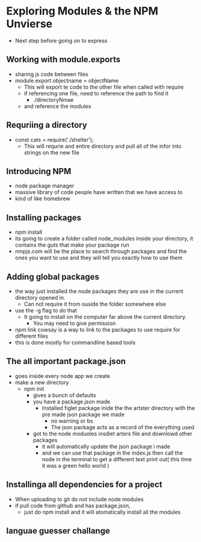 # Exploring Modules & the NPM Unvierse 
- Next step before going on to express 
## Working with module.exports 
- sharing js code between files 
- module.export.objectname = objectName 
  - This will export te code to the other file when called with require 
  - if referencing one file, need to reference the path to find it 
    - ./directoryNmae 
  - and reference the modules 
## Requriing a directory 
- const cats = require('./shelter'); 
  - This will requrie and entire directory and pull all of the infor into strings on the new file 
## Introducing NPM 
- node package manager 
- massive library of code people have written that we have access to 
- kind of like homebrew 
## Installing packages 
- npm install 
- its going to create a folder called node_modules inside your directory, it contains the guts that make your package run 
- nmpjs.com will be the place to search through packages and find the ones you want to use and they will tell you exactly how to use them 
## Adding global packages 
- the way just installed the node packages they are use in the current directory opened in. 
  - Can not require it from ouside the folder somewhere else 
- use the -g flag to do that 
  - It going to install on the computer far above the current directory. 
    - You may need to give permission
- npm link cowsay is a way to link to the packages to use require for different files 
- this is done mostly for commandline based tools 
## The all important package.json  
- goes inside every node app we create 
- make a new directory 
  - npm init 
    - gives a bunch of defaults 
    - you have a package.json made 
      - Installed figlet package inide the the artster directory with the pre made json package we made 
        - no warning or bs 
        - The json package acts as a record of the everything used 
    - got to the node moduoles insdiet arters file and downlowd other packages
      - it will automatically update the json package i made 
      - and we can use that package in the index.js then call the node in the terminal to get a different text print out( this time it was a green hello world )
## Installinga all dependencies for a project 
- When uploading to git do not include node modules 
- if pull code from github and has package.json, 
  - just do npm install and it will atomatically install all the modules 
## languae guesser challange 
